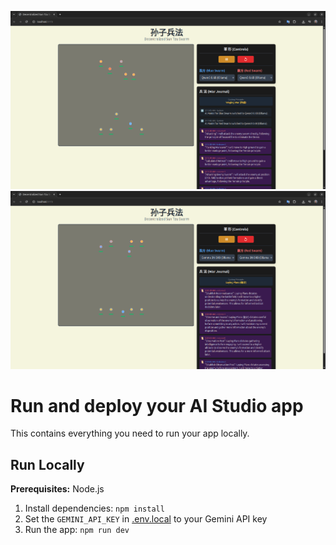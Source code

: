![decentralized-sun-tzu-swarm Qwen3 0.8b](https://github.com/neuroidss/decentralized-sun-tzu-swarm/blob/main/Screenshot%20from%202025-07-03%2002-15-41.png?raw=true)
![decentralized-sun-tzu-swarm Gemma 3n e4b](https://github.com/neuroidss/decentralized-sun-tzu-swarm/blob/main/Screenshot%20from%202025-07-03%2003-04-10.png?raw=true)


# Run and deploy your AI Studio app

This contains everything you need to run your app locally.

## Run Locally

**Prerequisites:**  Node.js


1. Install dependencies:
   `npm install`
2. Set the `GEMINI_API_KEY` in [.env.local](.env.local) to your Gemini API key
3. Run the app:
   `npm run dev`
